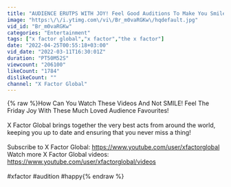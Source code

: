 ```yaml
---
title: "AUDIENCE ERUTPS WITH JOY! Feel Good Auditions To Make You Smile Into The Weekend | X Factor Global"
image: "https:\/\/i.ytimg.com\/vi\/Br_m0vaRGKw\/hqdefault.jpg"
vid_id: "Br_m0vaRGKw"
categories: "Entertainment"
tags: ["x factor global","x factor","the x factor"]
date: "2022-04-25T00:55:18+03:00"
vid_date: "2022-03-11T16:30:01Z"
duration: "PT50M52S"
viewcount: "206100"
likeCount: "1784"
dislikeCount: ""
channel: "X Factor Global"
---
```

{% raw %}How Can You Watch These Videos And Not SMILE! Feel The Friday Joy With These Much Loved Audience Favourites!<br /><br />X Factor Global brings together the very best acts from around the world, keeping you up to date and ensuring that you never miss a thing! <br /><br />Subscribe to X Factor Global: <a rel="nofollow" target="blank" href="https://www.youtube.com/user/xfactorglobal">https://www.youtube.com/user/xfactorglobal</a><br />Watch more X Factor Global videos: <a rel="nofollow" target="blank" href="https://www.youtube.com/user/xfactorglobal/videos">https://www.youtube.com/user/xfactorglobal/videos</a><br /><br />#xfactor #audition #happy{% endraw %}
